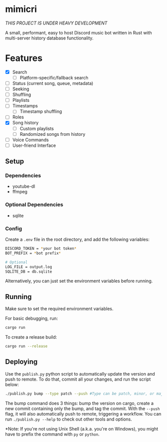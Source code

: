 # mimicri

_THIS PROJECT IS UNDER HEAVY DEVELOPMENT_

A small, performant, easy to host Discord music bot written in Rust with multi-server history database functionality.

# Features

- [x] Search
  - [ ] Platform-specific/fallback search
- [ ] Status (current song, queue, metadata)
- [ ] Seeking
- [ ] Shuffling
- [ ] Playlists
- [ ] Timestamps
  - [ ] Timestamp shuffling
- [ ] Roles
- [x] Song history
  - [ ] Custom playlists
  - [ ] Randomized songs from history
- [ ] Voice Commands
- [ ] User-friend Interface

## Setup

### Dependencies

- youtube-dl
- ffmpeg

### Optional Dependencies

- sqlite

### Config

Create a `.env` file in the root directory, and add the following variables:

```sh
DISCORD_TOKEN = *your bot token*
BOT_PREFIX = *bot prefix*

# Optional
LOG_FILE = output.log
SQLITE_DB = db.sqlite
```

Alternatively, you can just set the environment variables before running.

## Running

Make sure to set the required environment variables.

For basic debugging, run:

```sh
cargo run
```

To create a release build:

```sh
cargo run --release
```

## Deploying

Use the `publish.py` python script to automatically update the version and push to remote. To do that, commit all your changes, and run the script below:

```sh
./publish.py bump --type patch --push #Type can be patch, minor, or major
```

The bump command does 3 things: bump the version on cargo, create a new commit containing only the bump, and tag the commit. With the `--push` flag, it will also automatically push to remote, triggering a workflow. You can run `./publish.py --help` to check out other tools and options.

\*Note: If you're not using Unix Shell (a.k.a. you're on Windows), you might have to prefix the command with `py` or `python`.

